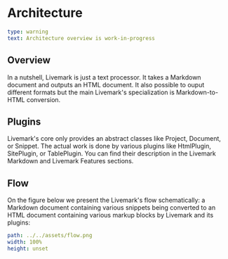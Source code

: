 # Architecture

```yaml remark
type: warning
text: Architecture overview is work-in-progress
```

## Overview

In a nutshell, Livemark is just a text processor. It takes a Markdown document and outputs an HTML document. It also possible to ouput different formats but the main Livemark's specialization is Markdown-to-HTML conversion.

## Plugins

Livemark's core only provides an abstract classes like Project, Document, or Snippet. The actual work is done by various plugins like HtmlPlugin, SitePlugin, or TablePlugin. You can find their description in the Livemark Markdown and Livemark Features sections.

## Flow

On the figure below we present the Livemark's flow schematically: a Markdown document containing various snippets being converted to an HTML document containing various markup blocks by Livemark and its plugins:

```yaml image
path: ../../assets/flow.png
width: 100%
height: unset
```
